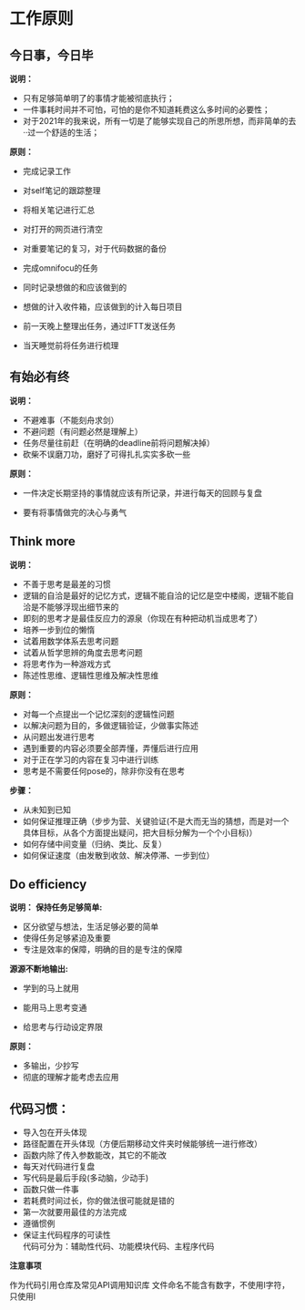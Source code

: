 # 工作原则

## 今日事，今日毕

**说明：** 

- 只有足够简单明了的事情才能被彻底执行；
- 一件事耗时间并不可怕，可怕的是你不知道耗费这么多时间的必要性；
- 对于2021年的我来说，所有一切是了能够实现自己的所思所想，而非简单的去··过一个舒适的生活；

**原则：** 
- 完成记录工作
 - 对self笔记的跟踪整理
 - 将相关笔记进行汇总
 - 对打开的网页进行清空
 - 对重要笔记的复习，对于代码数据的备份
 
- 完成omnifocu的任务
 - 同时记录想做的和应该做到的
 - 想做的计入收件箱，应该做到的计入每日项目
 - 前一天晚上整理出任务，通过IFTT发送任务
 - 当天睡觉前将任务进行梳理
 



## 有始必有终

**说明：** 
- 不避难事（不能刻舟求剑）
- 不避问题（有问题必然是理解上）
- 任务尽量往前赶（在明确的deadline前将问题解决掉）
- 砍柴不误磨刀功，磨好了可得扎扎实实多砍一些

**原则：** 
- 一件决定长期坚持的事情就应该有所记录，并进行每天的回顾与复盘

- 要有将事情做完的决心与勇气


## Think more
**说明：**
- 不善于思考是最差的习惯
- 逻辑的自洽是最好的记忆方式，逻辑不能自洽的记忆是空中楼阁，逻辑不能自洽是不能够浮现出细节来的
- 即刻的思考才是最佳反应力的源泉（你现在有种把动机当成思考了）
- 培养一步到位的懒惰
- 试着用数学体系去思考问题
- 试着从哲学思辨的角度去思考问题
- 将思考作为一种游戏方式
- 陈述性思维、逻辑性思维及解决性思维


**原则：**
- 对每一个点提出一个记忆深刻的逻辑性问题
- 以解决问题为目的，多做逻辑验证，少做事实陈述
- 从问题出发进行思考
- 遇到重要的内容必须要全部弄懂，弄懂后进行应用
- 对于正在学习的内容在复习中进行训练 
- 思考是不需要任何pose的，除非你没有在思考

**步骤：**
- 从未知到已知
- 如何保证推理正确（步步为营、关键验证(不是大而无当的猜想，而是对一个具体目标，从各个方面提出疑问，把大目标分解为一个个小目标)）
- 如何存储中间变量（归纳、类比、反复）
- 如何保证速度（由发散到收敛、解决停滞、一步到位）

## Do efficiency

**说明：**
**保持任务足够简单:**
- 区分欲望与想法，生活足够必要的简单
- 使得任务足够紧迫及重要
- 专注是效率的保障，明确的目的是专注的保障

**源源不断地输出:**
- 学到的马上就用
- 能用马上思考变通
 
- 给思考与行动设定界限

**原则：**

- 多输出，少抄写
- 彻底的理解才能考虑去应用


## 代码习惯：
- 导入包在开头体现
- 路径配置在开头体现（方便后期移动文件夹时候能够统一进行修改）
- 函数内除了传入参数能改，其它的不能改
- 每天对代码进行复盘
- 写代码是最后手段(多动脑，少动手)
- 函数只做一件事
- 若耗费时间过长，你的做法很可能就是错的
- 第一次就要用最佳的方法完成
- 遵循惯例
- 保证主代码程序的可读性 \
    代码可分为：辅助性代码、功能模块代码、主程序代码

**注意事项**

作为代码引用仓库及常见API调用知识库
文件命名不能含有数字，不使用I字符，只使用l